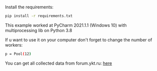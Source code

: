 Install the requirements:

```bash
pip install -r requirements.txt
```

This example worked at PyCharm 2021.1.1 (Windows 10) with multiprocessing lib on Python 3.8

If u want to use it on your computer don't forget to change the number of workers:

```bash
p = Pool(12)
```

You can get all collected data from forum.ykt.ru: [here](https://drive.google.com/file/d/1F5idMVzrSj-LrXXKLTjCp7xxQi0YNARe/view?usp=sharing)
